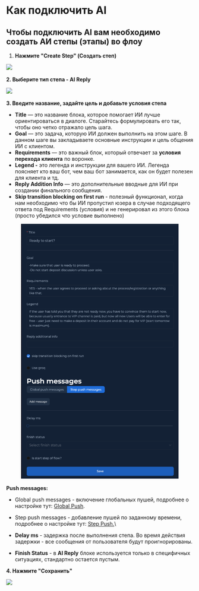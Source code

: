 # Как подключить AI

## Чтобы подключить AI вам необходимо создать АИ степы (этапы) во флоу&#x20;

1. **Нажмите "Create Step" (Создать степ)**

![](https://ajeuwbhvhr.cloudimg.io/colony-recorder.s3.amazonaws.com/files/2024-09-30/b424982b-589a-443e-8229-18273a76c77f/user_cropped_screenshot.jpeg?tl_px=0,0\&br_px=1249,762\&force_format=jpeg\&q=100\&width=1120.0\&wat=1\&wat_opacity=1\&wat_gravity=northwest\&wat_url=https://colony-recorder.s3.amazonaws.com/images/watermarks/EAB308_standard.png\&wat_pad=359,209)

**2. Выберите тип степа - AI Reply**&#x20;

![](https://ajeuwbhvhr.cloudimg.io/colony-recorder.s3.amazonaws.com/files/2024-09-30/02924198-bccf-456e-bc1d-3f58652d1fbb/user_cropped_screenshot.jpeg?tl_px=0,0\&br_px=1210,961\&force_format=jpeg\&q=100\&width=1120.0\&wat=1\&wat_opacity=1\&wat_gravity=northwest\&wat_url=https://colony-recorder.s3.amazonaws.com/images/watermarks/EAB308_standard.png\&wat_pad=468,393)

**3. Введите название, задайте цель и добавьте условия степа**&#x20;

* **Title** — это название блока, которое помогает ИИ лучше ориентироваться в диалоге. Старайтесь формулировать его так, чтобы оно четко отражало цель шага.&#x20;
* **Goal** — это задача, которую ИИ должен выполнить на этом шаге. В данном шаге вы закладываете основные инструкции и цель общения ИИ с клиентом.
* **Requirements** — это важный блок, который отвечает за **условия перехода клиента** по воронке.&#x20;
* **Legend -** это легенда и инструкции для вашего ИИ. Легенда поясняет кто ваш бот, чем ваш бот занимается, как он будет полезен для клиента и тд.
* **Reply Addition Info** — это дополнительные вводные для ИИ при создании финального сообщения.
* **Skip transition blocking on first run** - полезный функционал, когда нам необходимо что бы ИИ пропустил юзера в случае подходящего ответа под Requirements (условия) и не генерировал из этого блока (просто убедился что условие выполнено)

<figure><img src="../../.gitbook/assets/ai  (1).png" alt=""><figcaption></figcaption></figure>

**Push messages:**

* Global push messages - включение глобальных пушей, подробнее о настройке тут: [Global Push](../nastroiki-skripta/pushi/global-push.md).
* Step push messages - добавление пушей по заданному времени, подробнее о настройке тут: [Step Push.](../nastroiki-skripta/pushi/step-push.md)\

* **Delay ms** - задержка после выполнения степа. Во время действия задержки - все сообщения от пользователя будут проигнорированы.
* **Finish Status** - в **AI Reply** блоке используется только в специфичных ситуациях, стандартно остается пустым.

**4. Нажмите "Cохранить"**

![](https://ajeuwbhvhr.cloudimg.io/colony-recorder.s3.amazonaws.com/files/2024-09-30/0ed84e98-6476-461c-97b2-4101af684d7c/user_cropped_screenshot.jpeg?tl_px=0,399\&br_px=1302,1361\&force_format=jpeg\&q=100\&width=1120.0\&wat=1\&wat_opacity=1\&wat_gravity=northwest\&wat_url=https://colony-recorder.s3.amazonaws.com/images/watermarks/EAB308_standard.png\&wat_pad=404,714)


